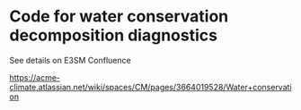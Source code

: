# Code for water conservation decomposition diagnostics 

See details on E3SM Confluence  

https://acme-climate.atlassian.net/wiki/spaces/CM/pages/3664019528/Water+conservation 

